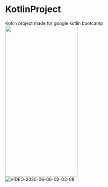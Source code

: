 # KotlinProject
Kotlin project made for google kotlin bootcamp
<br>
<img src="https://user-images.githubusercontent.com/61194280/83972551-681b4a80-a8fe-11ea-9bb1-b33ccdd18f38.jpg" width=230px height=480px>
<br>
![VIDEO-2020-06-06-02-03-08](https://user-images.githubusercontent.com/61194280/83972559-7701fd00-a8fe-11ea-9c95-c1d66e1d844a.gif)



